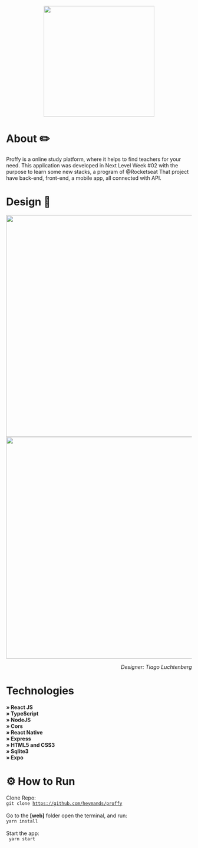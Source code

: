 <p align="center"> <img src="https://raw.githubusercontent.com/dxwebster/NLW2-Proffy/master/readme/logo.png" width="300"></p>

# About ✏️
Proffy is a online study platform, where it helps to find teachers for your need. This application was developed in Next Level Week #02 with the purpose to learn some new stacks, a program of @Rocketseat That project have back-end, front-end, a mobile app, all connected with API. 
# Design 🎨
<p align="center"> <img src="https://i.imgur.com/wPPXZrf.jpg" width="600"> <img src="https://i.imgur.com/wo4PXHc.jpg" width="600"></p>

<p align="right"> <i>Designer: Tiago Luchtenberg</i></color> </p>
  
# Technologies

<strong> » React JS </strong><br /> 
<strong> » TypeScript </strong><br /> 
<strong> » NodeJS </strong><br />
<strong> » Cors </strong><br />
<strong> » React Native</strong><br />
<strong> » Express </strong><br />
<strong> » HTML5 and CSS3 </strong><br />
<strong> » Sqlite3 </strong><br />
<strong> » Expo </strong><br />

# ⚙️  How to Run

Clone Repo: <br />
<code>git clone https://github.com/heymands/proffy</code> <br /><br />
Go to the <strong>[web]</strong> folder open the terminal, and run: <br /> 
<code>yarn install</code> <br /><br />
Start the app:<br /> <code> yarn start </code> <br />

  
